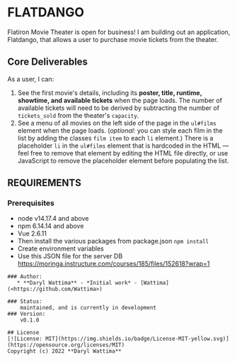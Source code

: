 # FLATDANGO

Flatiron Movie Theater is open for business! I am building out an
application, Flatdango, that allows a user to purchase movie tickets from the
theater.

## Core Deliverables

As a user, I can:

1. See the first movie's details, including its **poster, title, runtime,
   showtime, and available tickets** when the page loads. The number of
   available tickets will need to be derived by subtracting the number of
   `tickets_sold` from the theater's `capacity`.
2. See a menu of all movies on the left side of the page in the `ul#films`
   element when the page loads. (_optional_: you can style each film in the list
   by adding the classes `film item` to each `li` element.) There is a
   placeholder `li` in the `ul#films` element that is hardcoded in the HTML —
   feel free to remove that element by editing the HTML file directly, or use
   JavaScript to remove the placeholder element before populating the list.


## REQUIREMENTS
### Prerequisites
* node v14.17.4 and above
* npm 6.14.14 and above
* Vue 2.6.11
* Then install the various packages from package.json `npm install`
* Create environment variables
* Use this JSON file for the server DB <https://moringa.instructure.com/courses/185/files/152618?wrap=1>

```
### Author:
   * **Daryl Wattima** - *Initial work* - [Wattima](<https://github.com/Wattima>)

### Status:
    maintained, and is currently in development
### Version:
    v0.1.0

## License
[![License: MIT](https://img.shields.io/badge/License-MIT-yellow.svg)](https://opensource.org/licenses/MIT)
Copyright (c) 2022 **Daryl Wattima**

